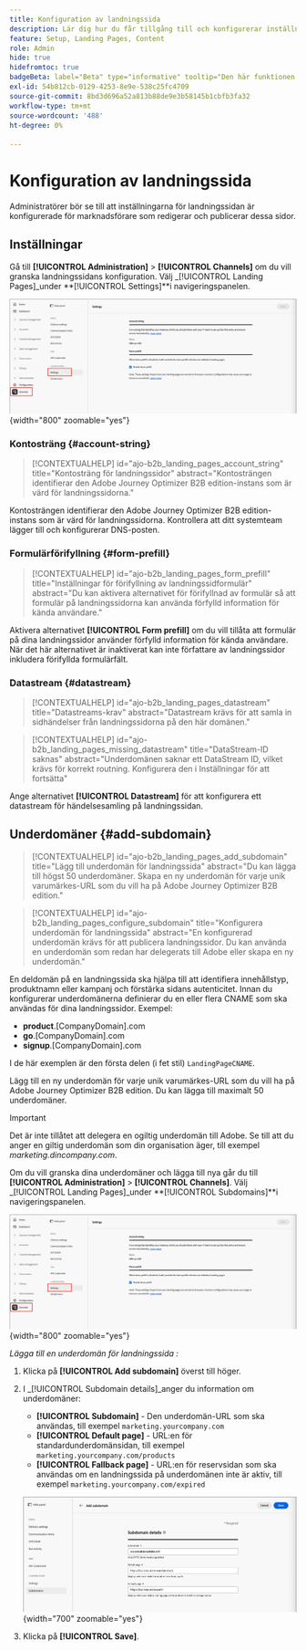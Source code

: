 ```yaml
---
title: Konfiguration av landningssida
description: Lär dig hur du får tillgång till och konfigurerar inställningarna för landningssidan så att marknadsföringsteamet kan skapa och publicera webbsidor som stöder deras kampanjer.
feature: Setup, Landing Pages, Content
role: Admin
hide: true
hidefromtoc: true
badgeBeta: label="Beta" type="informative" tooltip="Den här funktionen är för närvarande i en begränsad betaversion"
exl-id: 54b812cb-0129-4253-8e9e-538c25fc4709
source-git-commit: 8bd3d696a52a813b88de9e3b58145b1cbfb3fa32
workflow-type: tm+mt
source-wordcount: '488'
ht-degree: 0%

---
```


# Konfiguration av landningssida

Administratörer bör se till att inställningarna för landningssidan är konfigurerade för marknadsförare som redigerar och publicerar dessa sidor.

## Inställningar

Gå till **[!UICONTROL Administration]** > **[!UICONTROL Channels]** om du vill granska landningssidans konfiguration. Välj _[!UICONTROL Landing Pages]_under **[!UICONTROL Settings]**i navigeringspanelen.

![Inställningar för landningssida](./assets/config-landing-pages-settings.png){width="800" zoomable="yes"}

### Kontosträng {#account-string}

>[!CONTEXTUALHELP]
>id="ajo-b2b_landing_pages_account_string"
>title="Kontosträng för landningssidor"
>abstract="Kontosträngen identifierar den Adobe Journey Optimizer B2B edition-instans som är värd för landningssidorna."

Kontosträngen identifierar den Adobe Journey Optimizer B2B edition-instans som är värd för landningssidorna. Kontrollera att ditt systemteam lägger till och konfigurerar DNS-posten.

### Formulärförifyllning {#form-prefill}

>[!CONTEXTUALHELP]
>id="ajo-b2b_landing_pages_form_prefill"
>title="Inställningar för förifyllning av landningssidformulär"
>abstract="Du kan aktivera alternativet för förifyllnad av formulär så att formulär på landningssidorna kan använda förfylld information för kända användare."

Aktivera alternativet **[!UICONTROL Form prefill]** om du vill tillåta att formulär på dina landningssidor använder förfylld information för kända användare. När det här alternativet är inaktiverat kan inte författare av landningssidor inkludera förifyllda formulärfält.

### Datastream {#datastream}

>[!CONTEXTUALHELP]
>id="ajo-b2b_landing_pages_datastream"
>title="Datastreams-krav"
>abstract="Datastream krävs för att samla in sidhändelser från landningssidorna på den här domänen."

>[!CONTEXTUALHELP]
>id="ajo-b2b_landing_pages_missing_datastream"
>title="DataStream-ID saknas"
>abstract="Underdomänen saknar ett DataStream ID, vilket krävs för korrekt routning. Konfigurera den i Inställningar för att fortsätta"

Ange alternativet **[!UICONTROL Datastream]** för att konfigurera ett datastream för händelsesamling på landningssidan.

## Underdomäner {#add-subdomain}

>[!CONTEXTUALHELP]
>id="ajo-b2b_landing_pages_add_subdomain"
>title="Lägg till underdomän för landningssida"
>abstract="Du kan lägga till högst 50 underdomäner. Skapa en ny underdomän för varje unik varumärkes-URL som du vill ha på Adobe Journey Optimizer B2B edition."

>[!CONTEXTUALHELP]
>id="ajo-b2b_landing_pages_configure_subdomain"
>title="Konfigurera underdomän för landningssida"
>abstract="En konfigurerad underdomän krävs för att publicera landningssidor. Du kan använda en underdomän som redan har delegerats till Adobe eller skapa en ny underdomän."

En deldomän på en landningssida ska hjälpa till att identifiera innehållstyp, produktnamn eller kampanj och förstärka sidans autenticitet. Innan du konfigurerar underdomänerna definierar du en eller flera CNAME som ska användas för dina landningssidor. Exempel:

* **product**.[CompanyDomain].com
* **go**.[CompanyDomain].com
* **signup**.[CompanyDomain].com

I de här exemplen är den första delen (i fet stil) `LandingPageCNAME`.

Lägg till en ny underdomän för varje unik varumärkes-URL som du vill ha på Adobe Journey Optimizer B2B edition. Du kan lägga till maximalt 50 underdomäner.

>[!IMPORTANT]
>
>Det är inte tillåtet att delegera en ogiltig underdomän till Adobe. Se till att du anger en giltig underdomän som din organisation äger, till exempel _marketing.dincompany.com_.

Om du vill granska dina underdomäner och lägga till nya går du till **[!UICONTROL Administration]** > **[!UICONTROL Channels]**. Välj _[!UICONTROL Landing Pages]_under **[!UICONTROL Subdomains]**i navigeringspanelen.

![Underdomäner för landningssidor](./assets/config-landing-pages-settings.png){width="800" zoomable="yes"}

_Lägga till en underdomän för landningssida :_

1. Klicka på **[!UICONTROL Add subdomain]** överst till höger.

1. I _[!UICONTROL Subdomain details]_anger du information om underdomäner:

   * **[!UICONTROL Subdomain]** - Den underdomän-URL som ska användas, till exempel `marketing.yourcompany.com`
   * **[!UICONTROL Default page]** - URL:en för standardunderdomänsidan, till exempel `marketing.yourcompany.com/products`
   * **[!UICONTROL Fallback page]** - URL:en för reservsidan som ska användas om en landningssida på underdomänen inte är aktiv, till exempel `marketing.yourcompany.com/expired`

   ![Lägg till underdomän för landningssida](./assets/config-landing-pages-add-subdomain.png){width="700" zoomable="yes"}

1. Klicka på **[!UICONTROL Save]**.
